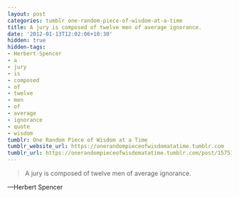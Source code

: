 ```yaml
---
layout: post
categories: tumblr one-random-piece-of-wisdom-at-a-time
title: A jury is composed of twelve men of average ignorance.
date: '2012-01-13T12:02:06+10:30'
hidden: true
hidden-tags:
- Herbert-Spencer
- a
- jury
- is
- composed
- of
- twelve
- men
- of
- average
- ignorance
- quote
- wisdom
tumblr: One Random Piece of Wisdom at a Time
tumblr_website_url: https://onerandompieceofwisdomatatime.tumblr.com
tumblr_url: https://onerandompieceofwisdomatatime.tumblr.com/post/15751398089/a-jury-is-composed-of-twelve-men-of-average
---
```

> A jury is composed of twelve men of average ignorance.

—Herbert Spencer
